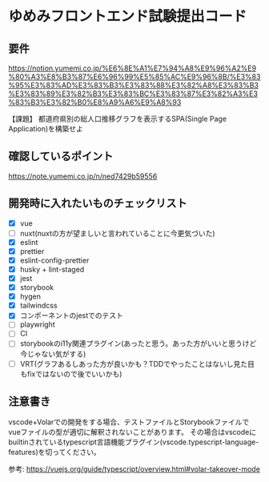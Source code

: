 # ゆめみフロントエンド試験提出コード

## 要件

https://notion.yumemi.co.jp/%E6%8E%A1%E7%94%A8%E9%96%A2%E9%80%A3%E8%B3%87%E6%96%99%E5%85%AC%E9%96%8B/%E3%83%95%E3%83%AD%E3%83%B3%E3%83%88%E3%82%A8%E3%83%B3%E3%83%89%E3%82%B3%E3%83%BC%E3%83%87%E3%82%A3%E3%83%B3%E3%82%B0%E8%A9%A6%E9%A8%93

【課題】
都道府県別の総人口推移グラフを表示するSPA(Single Page Application)を構築せよ

## 確認しているポイント
https://note.yumemi.co.jp/n/ned7429b59556

## 開発時に入れたいものチェックリスト

- [x] vue
- [ ] nuxt(nuxtの方が望ましいと言われていることに今更気づいた)
- [x] eslint
- [x] prettier
- [x] eslint-config-prettier
- [x] husky + lint-staged
- [x] jest
- [x] storybook
- [x] hygen
- [x] tailwindcss
- [x] コンポーネントのjestでのテスト
- [ ] playwright
- [ ] CI
- [ ] storybookのi11y関連プラグイン(あったと思う。あった方がいいと思うけど今じゃない気がする)
- [ ] VRT(グラフあるしあった方が良いかも？TDDでやったことはないし見た目もfixではないので後でいいかも)

## 注意書き
vscode+Volarでの開発をする場合、テストファイルとStorybookファイルでvueファイルの型が適切に解釈されないことがあります。
その場合はvscodeにbuiltinされているtypescript言語機能プラグイン(vscode.typescript-language-features)を切ってください。

参考: https://vuejs.org/guide/typescript/overview.html#volar-takeover-mode